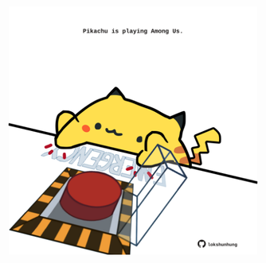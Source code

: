 <!-- built at 22/04/2021, 15:07:24 UTC -->
<p align="center">
  <img width="500" height="500" src="./ReadmeImage.svg">
</p>
